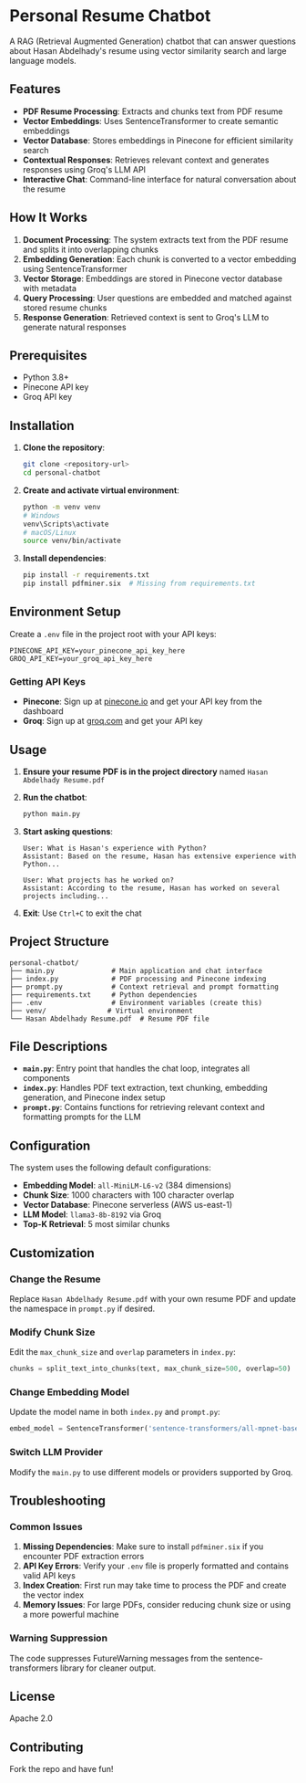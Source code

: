 # Personal Resume Chatbot

A RAG (Retrieval Augmented Generation) chatbot that can answer questions about Hasan Abdelhady's resume using vector similarity search and large language models.

## Features

- **PDF Resume Processing**: Extracts and chunks text from PDF resume
- **Vector Embeddings**: Uses SentenceTransformer to create semantic embeddings
- **Vector Database**: Stores embeddings in Pinecone for efficient similarity search
- **Contextual Responses**: Retrieves relevant context and generates responses using Groq's LLM API
- **Interactive Chat**: Command-line interface for natural conversation about the resume

## How It Works

1. **Document Processing**: The system extracts text from the PDF resume and splits it into overlapping chunks
2. **Embedding Generation**: Each chunk is converted to a vector embedding using SentenceTransformer
3. **Vector Storage**: Embeddings are stored in Pinecone vector database with metadata
4. **Query Processing**: User questions are embedded and matched against stored resume chunks
5. **Response Generation**: Retrieved context is sent to Groq's LLM to generate natural responses

## Prerequisites

- Python 3.8+
- Pinecone API key
- Groq API key

## Installation

1. **Clone the repository**:

   ```bash
   git clone <repository-url>
   cd personal-chatbot
   ```

2. **Create and activate virtual environment**:

   ```bash
   python -m venv venv
   # Windows
   venv\Scripts\activate
   # macOS/Linux
   source venv/bin/activate
   ```

3. **Install dependencies**:
   ```bash
   pip install -r requirements.txt
   pip install pdfminer.six  # Missing from requirements.txt
   ```

## Environment Setup

Create a `.env` file in the project root with your API keys:

```env
PINECONE_API_KEY=your_pinecone_api_key_here
GROQ_API_KEY=your_groq_api_key_here
```

### Getting API Keys

- **Pinecone**: Sign up at [pinecone.io](https://pinecone.io) and get your API key from the dashboard
- **Groq**: Sign up at [groq.com](https://groq.com) and get your API key

## Usage

1. **Ensure your resume PDF is in the project directory** named `Hasan Abdelhady Resume.pdf`

2. **Run the chatbot**:

   ```bash
   python main.py
   ```

3. **Start asking questions**:

   ```
   User: What is Hasan's experience with Python?
   Assistant: Based on the resume, Hasan has extensive experience with Python...

   User: What projects has he worked on?
   Assistant: According to the resume, Hasan has worked on several projects including...
   ```

4. **Exit**: Use `Ctrl+C` to exit the chat

## Project Structure

```
personal-chatbot/
├── main.py              # Main application and chat interface
├── index.py             # PDF processing and Pinecone indexing
├── prompt.py            # Context retrieval and prompt formatting
├── requirements.txt     # Python dependencies
├── .env                 # Environment variables (create this)
├── venv/               # Virtual environment
└── Hasan Abdelhady Resume.pdf  # Resume PDF file
```

## File Descriptions

- **`main.py`**: Entry point that handles the chat loop, integrates all components
- **`index.py`**: Handles PDF text extraction, text chunking, embedding generation, and Pinecone index setup
- **`prompt.py`**: Contains functions for retrieving relevant context and formatting prompts for the LLM

## Configuration

The system uses the following default configurations:

- **Embedding Model**: `all-MiniLM-L6-v2` (384 dimensions)
- **Chunk Size**: 1000 characters with 100 character overlap
- **Vector Database**: Pinecone serverless (AWS us-east-1)
- **LLM Model**: `llama3-8b-8192` via Groq
- **Top-K Retrieval**: 5 most similar chunks

## Customization

### Change the Resume

Replace `Hasan Abdelhady Resume.pdf` with your own resume PDF and update the namespace in `prompt.py` if desired.

### Modify Chunk Size

Edit the `max_chunk_size` and `overlap` parameters in `index.py`:

```python
chunks = split_text_into_chunks(text, max_chunk_size=500, overlap=50)
```

### Change Embedding Model

Update the model name in both `index.py` and `prompt.py`:

```python
embed_model = SentenceTransformer('sentence-transformers/all-mpnet-base-v2')
```

### Switch LLM Provider

Modify the `main.py` to use different models or providers supported by Groq.

## Troubleshooting

### Common Issues

1. **Missing Dependencies**: Make sure to install `pdfminer.six` if you encounter PDF extraction errors
2. **API Key Errors**: Verify your `.env` file is properly formatted and contains valid API keys
3. **Index Creation**: First run may take time to process the PDF and create the vector index
4. **Memory Issues**: For large PDFs, consider reducing chunk size or using a more powerful machine

### Warning Suppression

The code suppresses FutureWarning messages from the sentence-transformers library for cleaner output.

## License

Apache 2.0

## Contributing

Fork the repo and have fun!
